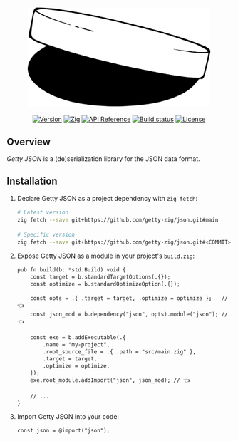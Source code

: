 <br/>

<p align="center">
  <img alt="Getty" src="https://github.com/getty-zig/logo/blob/main/getty-solid.svg" width="410px">
  <br/>
  <br/>
  <a href="https://github.com/getty-zig/json/releases/latest"><img alt="Version" src="https://img.shields.io/github/v/release/getty-zig/json?include_prereleases&label=Version"></a>
  <a href="https://ziglang.org/download"><img alt="Zig" src="https://img.shields.io/badge/Zig-master-fd9930.svg"></a>
  <a href="https://getty-zig.github.io/json"><img alt="API Reference" src="https://img.shields.io/badge/API-Reference-7a73ff.svg"></a>
  <a href="https://github.com/getty-zig/json/actions/workflows/test.yml"><img alt="Build status" src="https://img.shields.io/github/actions/workflow/status/getty-zig/json/test.yml?branch=main&label=Build" /></a>
  <a href="https://github.com/getty-zig/json/blob/main/LICENSE"><img alt="License" src="https://img.shields.io/badge/License-MIT-blue"></a>
</p>

## Overview

_Getty JSON_ is a (de)serialization library for the JSON data format.

## Installation

1. Declare Getty JSON as a project dependency with `zig fetch`:

    ```sh
    # Latest version
    zig fetch --save git+https://github.com/getty-zig/json.git#main

    # Specific version
    zig fetch --save git+https://github.com/getty-zig/json.git#<COMMIT>
    ```

2. Expose Getty JSON as a module in your project's `build.zig`:

    ```zig
    pub fn build(b: *std.Build) void {
        const target = b.standardTargetOptions(.{});
        const optimize = b.standardOptimizeOption(.{});

        const opts = .{ .target = target, .optimize = optimize };   // 👈
        const json_mod = b.dependency("json", opts).module("json"); // 👈

        const exe = b.addExecutable(.{
            .name = "my-project",
            .root_source_file = .{ .path = "src/main.zig" },
            .target = target,
            .optimize = optimize,
        });
        exe.root_module.addImport("json", json_mod); // 👈

        // ...
    }
    ```

3. Import Getty JSON into your code:

    ```zig
    const json = @import("json");
    ```

